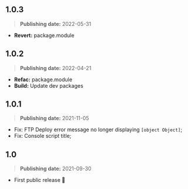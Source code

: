 ## 1.0.3
> **Publishing date:** 2022-05-31

- **Revert:** package.module

## 1.0.2
> **Publishing date:** 2022-04-21

- **Refac:** package.module
- **Build:** Update dev packages

## 1.0.1
> **Publishing date:** 2021-11-05

- Fix: FTP Deploy error message no longer displaying `[object Object]`;
- Fix: Console script title;

## 1.0
> **Publishing date:** 2021-09-30

- First public release 🎉